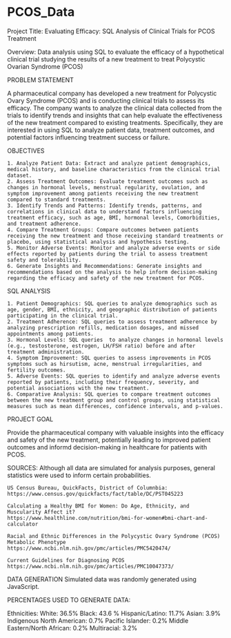 # PCOS_Data

Project Title: Evaluating Efficacy: SQL Analysis of Clinical Trials for PCOS Treatment 

Overview: Data analysis using SQL to evaluate the efficacy of a hypothetical clinical trial studying the results of a new treatment to treat Polycystic Ovarian Syndrome (PCOS)

PROBLEM STATEMENT
 
A pharmaceutical company has developed a new treatment for Polycystic Ovary Syndrome (PCOS) and is conducting clinical trials to assess its efficacy. The company wants to analyze the clinical data collected from the trials to identify trends and insights that can help evaluate the effectiveness of the new treatment compared to existing treatments. Specifically, they are interested in using SQL to analyze patient data, treatment outcomes, and potential factors influencing treatment success or failure.


OBJECTIVES

    1. Analyze Patient Data: Extract and analyze patient demographics, medical history, and baseline characteristics from the clinical trial dataset.
    2. Assess Treatment Outcomes: Evaluate treatment outcomes such as changes in hormonal levels, menstrual regularity, ovulation, and symptom improvement among patients receiving the new treatment compared to standard treatments.
    3. Identify Trends and Patterns: Identify trends, patterns, and correlations in clinical data to understand factors influencing treatment efficacy, such as age, BMI, hormonal levels, Comorbidities, and treatment adherence.
    4. Compare Treatment Groups: Compare outcomes between patients receiving the new treatment and those receiving standard treatments or placebo, using statistical analysis and hypothesis testing.
    5. Monitor Adverse Events: Monitor and analyze adverse events or side effects reported by patients during the trial to assess treatment safety and tolerability.
    6. Generate Insights and Recommendations: Generate insights and recommendations based on the analysis to help inform decision-making regarding the efficacy and safety of the new treatment for PCOS.


SQL ANALYSIS
   
    1. Patient Demographics: SQL queries to analyze demographics such as age, gender, BMI, ethnicity, and geographic distribution of patients participating in the clinical trial.
    2. Treatment Adherence: SQL queries to assess treatment adherence by analyzing prescription refills, medication dosages, and missed appointments among patients.
    3. Hormonal Levels: SQL queries  to analyze changes in hormonal levels (e.g., testosterone, estrogen, LH/FSH ratio) before and after treatment administration.
    4. Symptom Improvement: SQL queries to assess improvements in PCOS symptoms such as hirsutism, acne, menstrual irregularities, and fertility outcomes.
    5. Adverse Events: SQL queries to identify and analyze adverse events reported by patients, including their frequency, severity, and potential associations with the new treatment.
    6. Comparative Analysis: SQL queries to compare treatment outcomes between the new treatment group and control groups, using statistical measures such as mean differences, confidence intervals, and p-values.


PROJECT GOAL

Provide the pharmaceutical company with valuable insights into the efficacy and safety of the new treatment, potentially leading to improved patient outcomes and informd decision-making in healthcare for patients with PCOS.


SOURCES:
Although all data are simulated for analysis purposes, general statistics were used to inform certain probabilities.

    US Census Bureau, QuickFacts, District of Columnbia:
    https://www.census.gov/quickfacts/fact/table/DC/PST045223

    Calculating a Healthy BMI for Women: Do Age, Ethnicity, and Muscularity Affect it?
    https://www.healthline.com/nutrition/bmi-for-women#bmi-chart-and-calculator

    Racial and Ethnic Differences in the Polycystic Ovary Syndrome (PCOS) Metabolic Phenotype
    https://www.ncbi.nlm.nih.gov/pmc/articles/PMC5420474/

    Current Guidelines for Diagnosing PCOS
    https://www.ncbi.nlm.nih.gov/pmc/articles/PMC10047373/


DATA GENERATION
Simulated data was randomly generated using JavaScript.

PERCENTAGES USED TO GENERATE DATA:

Ethnicities:
    White: 36.5%
    Black: 43.6 %
    Hispanic/Latino: 11.7%
    Asian: 3.9%
    Indigenous North American: 0.7%
    Pacific Islander: 0.2%
    Middle Eastern/North African: 0.2%
    Multiracial: 3.2%
